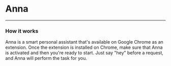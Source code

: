   # Anna
---
### How it works


Anna is a smart personal assistant that's available on Google Chrome as an extension. Once the extension is installed on Chrome, make sure that Anna is activated and then you're ready to start. Just say "hey" before a request, and Anna will perform the task for you. 
